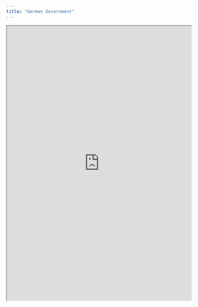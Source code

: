 ```yaml
---
title: "German Government"
---
```




<iframe height="750" width="100%" src="https://ewelton.github.io/ktest/wiki.html#German%20Government"></iframe>
